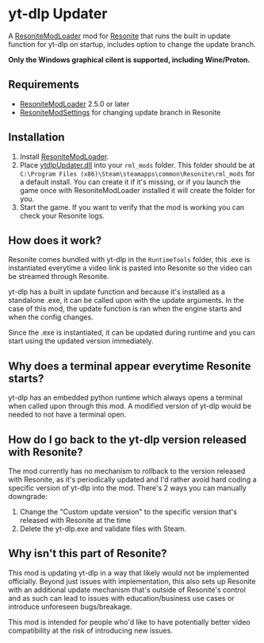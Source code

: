 # yt-dlp Updater
 
A [ResoniteModLoader](https://github.com/resonite-modding-group/ResoniteModLoader) mod for [Resonite](https://resonite.com/) that runs the built in update function for yt-dlp on startup, includes option to change the update branch.

**Only the Windows graphical cilent is supported, including Wine/Proton.**

## Requirements
- [ResoniteModLoader](https://github.com/resonite-modding-group/ResoniteModLoader) 2.5.0 or later
- [ResoniteModSettings](https://github.com/badhaloninja/ResoniteModSettings) for changing update branch in Resonite

## Installation
1. Install [ResoniteModLoader](https://github.com/resonite-modding-group/ResoniteModLoader).
2. Place [ytdlpUpdater.dll](https://github.com/Raidriar796/yt-dlp-Updater/releases/latest/download/ytdlpUpdater.dll) into your `rml_mods` folder. This folder should be at `C:\Program Files (x86)\Steam\steamapps\common\Resonite\rml_mods` for a default install. You can create it if it's missing, or if you launch the game once with ResoniteModLoader installed it will create the folder for you.
3. Start the game. If you want to verify that the mod is working you can check your Resonite logs.

## How does it work?

Resonite comes bundled with yt-dlp in the `RuntimeTools` folder, this .exe is instantiated everytime a video link is pasted into Resonite so the video can be streamed through Resonite.

yt-dlp has a built in update function and because it's installed as a standalone .exe, it can be called upon with the update arguments. In the case of this mod, the update function is ran when the engine starts and when the config changes.

Since the .exe is instantiated, it can be updated during runtime and you can start using the updated version immediately.

## Why does a terminal appear everytime Resonite starts?

yt-dlp has an embedded python runtime which always opens a terminal when called upon through this mod. A modified version of yt-dlp would be needed to not have a terminal open.

## How do I go back to the yt-dlp version released with Resonite?

The mod currently has no mechanism to rollback to the version released with Resonite, as it's periodically updated and I'd rather avoid hard coding a specific version of yt-dlp into the mod. There's 2 ways you can manually downgrade:
1. Change the "Custom update version" to the specific version that's released with Resonite at the time
2. Delete the yt-dlp.exe and validate files with Steam.

## Why isn't this part of Resonite?

This mod is updating yt-dlp in a way that likely would not be implemented officially. Beyond just issues with implementation, this also sets up Resonite with an additional update mechanism that's outside of Resonite's control and as such can lead to issues with education/business use cases or introduce unforeseen bugs/breakage.

This mod is intended for people who'd like to have potentially better video compatibility at the risk of introducing new issues.
